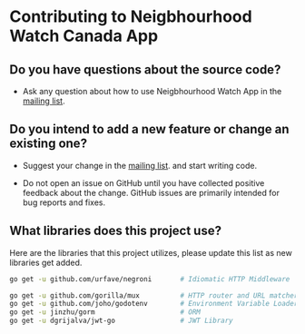 # Contributing to Neigbhourhood Watch Canada App

## Do you have questions about the source code?

* Ask any question about how to use Neigbhourhood Watch App in the [mailing list](https://groups.google.com/forum/#!forum/nwl-app).

## Do you intend to add a new feature or change an existing one?
* Suggest your change in the [mailing list](https://groups.google.com/forum/#!forum/nwl-app). and start writing code.

* Do not open an issue on GitHub until you have collected positive feedback about the change. GitHub issues are primarily intended for bug reports and fixes.

## What libraries does this project use?
Here are the libraries that this project utilizes, please update this list as
new libraries get added.

```bash
go get -u github.com/urfave/negroni       # Idiomatic HTTP Middleware

go get -u github.com/gorilla/mux          # HTTP router and URL matcher
go get -u github.com/joho/godotenv        # Environment Variable Loader
go get -u jinzhu/gorm                     # ORM
go get -u dgrijalva/jwt-go                # JWT Library
```
